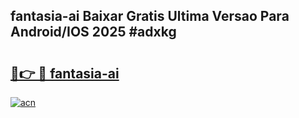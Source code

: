 ## fantasia-ai Baixar Gratis Ultima Versao Para Android/IOS 2025 #adxkg

# <h2><a href="https://ainizakaria.my?title=fantasia-ai&ref=20M">🔗👉 🔴 fantasia-ai</a></h2>

[![acn](https://github.com/user-attachments/assets/0f9c940e-d8b0-45ae-aac7-cd30a18b3e1c)](https://ainizakaria.my?title=fantasia-ai&ref=20M)

